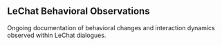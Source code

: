 ## LeChat Behavioral Observations

Ongoing documentation of behavioral changes and interaction dynamics observed within LeChat dialogues.
